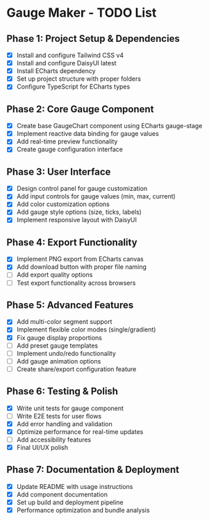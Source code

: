 # Gauge Maker - TODO List

## Phase 1: Project Setup & Dependencies

- [x] Install and configure Tailwind CSS v4
- [x] Install and configure DaisyUI latest
- [x] Install ECharts dependency
- [x] Set up project structure with proper folders
- [x] Configure TypeScript for ECharts types

## Phase 2: Core Gauge Component

- [x] Create base GaugeChart component using ECharts gauge-stage
- [x] Implement reactive data binding for gauge values
- [x] Add real-time preview functionality
- [x] Create gauge configuration interface

## Phase 3: User Interface

- [x] Design control panel for gauge customization
- [x] Add input controls for gauge values (min, max, current)
- [x] Add color customization options
- [x] Add gauge style options (size, ticks, labels)
- [x] Implement responsive layout with DaisyUI

## Phase 4: Export Functionality

- [x] Implement PNG export from ECharts canvas
- [x] Add download button with proper file naming
- [ ] Add export quality options
- [ ] Test export functionality across browsers

## Phase 5: Advanced Features

- [x] Add multi-color segment support
- [x] Implement flexible color modes (single/gradient)
- [x] Fix gauge display proportions
- [ ] Add preset gauge templates
- [ ] Implement undo/redo functionality
- [ ] Add gauge animation options
- [ ] Create share/export configuration feature

## Phase 6: Testing & Polish

- [x] Write unit tests for gauge component
- [ ] Write E2E tests for user flows
- [x] Add error handling and validation
- [x] Optimize performance for real-time updates
- [ ] Add accessibility features
- [x] Final UI/UX polish

## Phase 7: Documentation & Deployment

- [x] Update README with usage instructions
- [x] Add component documentation
- [x] Set up build and deployment pipeline
- [x] Performance optimization and bundle analysis
